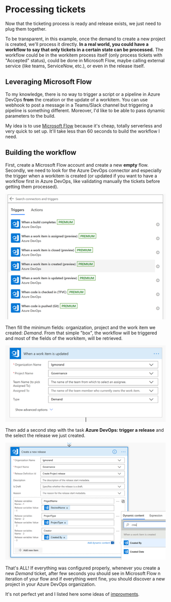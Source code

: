 # Processing tickets

Now that the ticketing process is ready and release exists, we just need to plug them together.

To be transparent, in this example, once the demand to create a new project is created, we'll process it directly. **In a real world, you could have a workflow to say that only tickets in a certain state can be processed.** The workflow could be in the workitem process itself (only process tickets with "Accepted" status), could be done in Microsoft Flow, maybe calling external service (like teams, ServiceNow, etc.), or even in the release itself.

## Leveraging Microsoft Flow

To my knowledge, there is no way to trigger a script or a pipeline in Azure DevOps **from** the creation or the update of a workitem. You can use webhook to post a message in a Teams/Slack channel but triggering a pipeline is something different. Moreover, I'd like to be able to pass dynamic parameters to the build.

My idea is to use [Microsoft Flow](https://flow.microsoft.com) because it's cheap, totally serverless and very quick to set up. It'll take less than 60 seconds to build the workflow I need.

## Building the workflow

First, create a Microsoft Flow account and create a new **empty** flow. Secondly, we need to look for the Azure DevOps connector and especially the trigger when a workitem is created (or updated if you want to have a workflow first in Azure DevOps, like validating manually the tickets before getting them processed).

![Create trigger](./media/processing%201.png)

Then fill the minimum fields: organization, project and the work item we created: *Demand*. From that simple "box", the workflow will be triggered and most of the fields of the workitem, will be retrieved.

![Retrieve data](./media/processing%202.png)

Then add a second step with the task **Azure DevOps: trigger a release** and the select the release we just created.

![trigger release](./media/processing%203.png)

That's ALL! If everything was configured properly, whenever you create a new *Demand* ticket, after few seconds you should see in Microsoft Flow n iteration of your flow and if everything went fine, you should discover a new project in your Azure DevOps organization.

It's not perfect yet and I listed here some ideas of [improvments](../improvements/readme.md).
